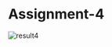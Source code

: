 # Assignment-4
![result4](https://user-images.githubusercontent.com/54586066/164419812-919512e9-2020-4e11-a22c-6aae279be19f.JPG)
